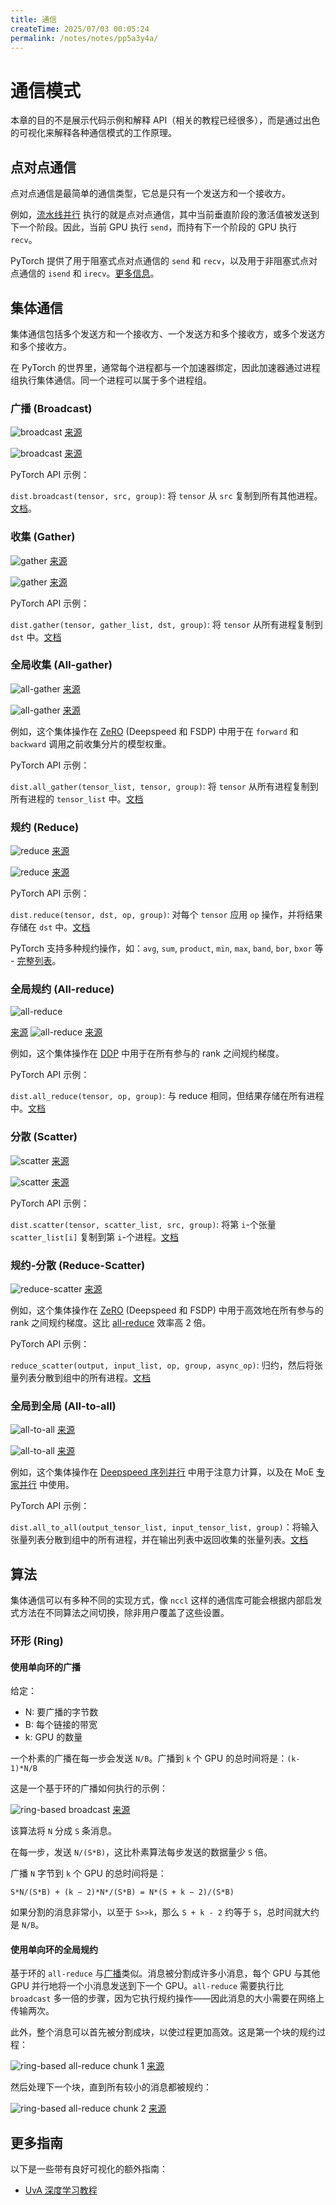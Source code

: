 ```yaml
---
title: 通信
createTime: 2025/07/03 00:05:24
permalink: /notes/notes/pp5a3y4a/
---
```

# 通信模式

本章的目的不是展示代码示例和解释 API（相关的教程已经很多），而是通过出色的可视化来解释各种通信模式的工作原理。

## 点对点通信

点对点通信是最简单的通信类型，它总是只有一个发送方和一个接收方。

例如，[流水线并行](../training/model-parallelism#pipeline-parallelism) 执行的就是点对点通信，其中当前垂直阶段的激活值被发送到下一个阶段。因此，当前 GPU 执行 `send`，而持有下一个阶段的 GPU 执行 `recv`。

PyTorch 提供了用于阻塞式点对点通信的 `send` 和 `recv`，以及用于非阻塞式点对点通信的 `isend` 和 `irecv`。[更多信息](https://pytorch.org/tutorials/intermediate/dist_tuto.html#id1)。


## 集体通信

集体通信包括多个发送方和一个接收方、一个发送方和多个接收方，或多个发送方和多个接收方。

在 PyTorch 的世界里，通常每个进程都与一个加速器绑定，因此加速器通过进程组执行集体通信。同一个进程可以属于多个进程组。

### 广播 (Broadcast)

![broadcast](images/collective-broadcast-1.png)
[来源](https://images.nvidia.com/events/sc15/pdfs/NCCL-Woolley.pdf)

![broadcast](images/collective-broadcast-2.png)
[来源](https://images.nvidia.com/events/sc15/pdfs/NCCL-Woolley.pdf)

PyTorch API 示例：

`dist.broadcast(tensor, src, group)`: 将 `tensor` 从 `src` 复制到所有其他进程。[文档](https://pytorch.org/docs/stable/distributed.html#torch.distributed.broadcast)。



### 收集 (Gather)

![gather](images/collective-gather-1.png)
[来源](https://images.nvidia.com/events/sc15/pdfs/NCCL-Woolley.pdf)

![gather](images/collective-gather-2.png)
[来源](https://images.nvidia.com/events/sc15/pdfs/NCCL-Woolley.pdf)

PyTorch API 示例：

`dist.gather(tensor, gather_list, dst, group)`: 将 `tensor` 从所有进程复制到 `dst` 中。[文档](https://pytorch.org/docs/stable/distributed.html#torch.distributed.gather)



### 全局收集 (All-gather)

![all-gather](images/collective-all-gather-1.png)
[来源](https://images.nvidia.com/events/sc15/pdfs/NCCL-Woolley.pdf)

![all-gather](images/collective-all-gather-2.png)
[来源](https://images.nvidia.com/events/sc15/pdfs/NCCL-Woolley.pdf)

例如，这个集体操作在 [ZeRO](../training/model-parallelism#zero-data-parallelism) (Deepspeed 和 FSDP) 中用于在 `forward` 和 `backward` 调用之前收集分片的模型权重。

PyTorch API 示例：

`dist.all_gather(tensor_list, tensor, group)`: 将 `tensor` 从所有进程复制到所有进程的 `tensor_list` 中。[文档](https://pytorch.org/docs/stable/distributed.html#torch.distributed.all_gather)



### 规约 (Reduce)

![reduce](images/collective-reduce-1.png)
[来源](https://images.nvidia.com/events/sc15/pdfs/NCCL-Woolley.pdf)

![reduce](images/collective-reduce-2.png)
[来源](https://images.nvidia.com/events/sc15/pdfs/NCCL-Woolley.pdf)

PyTorch API 示例：

`dist.reduce(tensor, dst, op, group)`: 对每个 `tensor` 应用 `op` 操作，并将结果存储在 `dst` 中。[文档](https://pytorch.org/docs/stable/distributed.html#torch.distributed.reduce)

PyTorch 支持多种规约操作，如：`avg`, `sum`, `product`, `min`, `max`, `band`, `bor`, `bxor` 等 - [完整列表](https://pytorch.org/docs/stable/distributed.html#torch.distributed.ReduceOp)。



### 全局规约 (All-reduce)

![all-reduce](images/collective-all-reduce-1.png)

[来源](https://images.nvidia.com/events/sc15/pdfs/NCCL-Woolley.pdf)
![all-reduce](images/collective-all-reduce-2.png)
[来源](https://images.nvidia.com/events/sc15/pdfs/NCCL-Woolley.pdf)

例如，这个集体操作在 [DDP](https://pytorch.org/docs/stable/generated/torch.nn.parallel.DistributedDataParallel.html) 中用于在所有参与的 rank 之间规约梯度。

PyTorch API 示例：

`dist.all_reduce(tensor, op, group)`: 与 reduce 相同，但结果存储在所有进程中。[文档](https://pytorch.org/docs/stable/distributed.html#torch.distributed.all_reduce)



### 分散 (Scatter)

![scatter](images/collective-scatter-1.png)
[来源](https://images.nvidia.com/events/sc15/pdfs/NCCL-Woolley.pdf)

![scatter](images/collective-scatter-2.png)
[来源](https://images.nvidia.com/events/sc15/pdfs/NCCL-Woolley.pdf)

PyTorch API 示例：

`dist.scatter(tensor, scatter_list, src, group)`: 将第 `i`-个张量 `scatter_list[i]` 复制到第 `i`-个进程。[文档](https://pytorch.org/docs/stable/distributed.html#torch.distributed.scatter)




### 规约-分散 (Reduce-Scatter)

![reduce-scatter](images/collective-reduce-scatter.png)
[来源](https://images.nvidia.com/events/sc15/pdfs/NCCL-Woolley.pdf)

例如，这个集体操作在 [ZeRO](../training/model-parallelism#zero-data-parallelism) (Deepspeed 和 FSDP) 中用于高效地在所有参与的 rank 之间规约梯度。这比 [all-reduce](#all-reduce) 效率高 2 倍。

PyTorch API 示例：

`reduce_scatter(output, input_list, op, group, async_op)`: 归约，然后将张量列表分散到组中的所有进程。[文档](https://pytorch.org/docs/stable/distributed.html#torch.distributed.reduce_scatter)




### 全局到全局 (All-to-all)

![all-to-all](images/collective-all-to-all-1.png)
[来源](https://images.nvidia.com/events/sc15/pdfs/NCCL-Woolley.pdf)

![all-to-all](images/collective-all-to-all.png)
[来源](https://images.nvidia.com/events/sc15/pdfs/NCCL-Woolley.pdf)

例如，这个集体操作在 [Deepspeed 序列并行](../training/model-parallelism#deepspeed-ulysses-sp) 中用于注意力计算，以及在 MoE [专家并行](../training/model-parallelism#expert-parallelism) 中使用。


PyTorch API 示例：

`dist.all_to_all(output_tensor_list, input_tensor_list, group)`：将输入张量列表分散到组中的所有进程，并在输出列表中返回收集的张量列表。[文档](https://pytorch.org/docs/stable/distributed.html#torch.distributed.all_to_all)



## 算法

集体通信可以有多种不同的实现方式，像 `nccl` 这样的通信库可能会根据内部启发式方法在不同算法之间切换，除非用户覆盖了这些设置。

### 环形 (Ring)


#### 使用单向环的广播

给定：

- N: 要广播的字节数
- B: 每个链接的带宽
- k: GPU 的数量

一个朴素的广播在每一步会发送 `N/B`。广播到 `k` 个 GPU 的总时间将是：`(k-1)*N/B`

这是一个基于环的广播如何执行的示例：

![ring-based broadcast](images/broadcast-ring.png)
[来源](https://images.nvidia.com/events/sc15/pdfs/NCCL-Woolley.pdf)

该算法将 `N` 分成 `S` 条消息。

在每一步，发送 `N/(S*B)`，这比朴素算法每步发送的数据量少 `S` 倍。

广播 `N` 字节到 `k` 个 GPU 的总时间将是：

`S*N/(S*B) + (k − 2)*N*/(S*B) = N*(S + k − 2)/(S*B)`

如果分割的消息非常小，以至于 `S>>k`，那么 `S + k - 2` 约等于 `S`，总时间就大约是 `N/B`。



#### 使用单向环的全局规约

基于环的 `all-reduce` 与[广播](#broadcast-with-unidirectional-ring)类似。消息被分割成许多小消息，每个 GPU 与其他 GPU 并行地将一个小消息发送到下一个 GPU。`all-reduce` 需要执行比 `broadcast` 多一倍的步骤，因为它执行规约操作——因此消息的大小需要在网络上传输两次。

此外，整个消息可以首先被分割成块，以使过程更加高效。这是第一个块的规约过程：

![ring-based all-reduce chunk 1](images/all-reduce-ring-chunk1.png)
[来源](https://images.nvidia.com/events/sc15/pdfs/NCCL-Woolley.pdf)

然后处理下一个块，直到所有较小的消息都被规约：

![ring-based all-reduce chunk 2](images/all-reduce-ring-chunk2.png)
[来源](https://images.nvidia.com/events/sc15/pdfs/NCCL-Woolley.pdf)


## 更多指南

以下是一些带有良好可视化的额外指南：

- [UvA 深度学习教程](https://uvadlc-notebooks.readthedocs.io/en/latest/tutorial_notebooks/DL2/High-performant_DL/Multi_GPU/hpdlmultigpu.html#Communication-Primitives)
